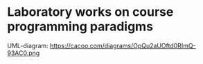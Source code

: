 # Laboratory works on course programming paradigms
UML-diagram:
https://cacoo.com/diagrams/OpQu2aUOftd0RImQ-93AC0.png
